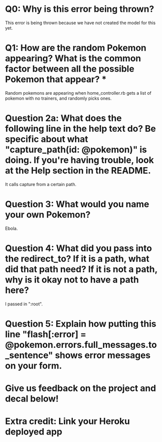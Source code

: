 # Q0: Why is this error being thrown?
This error is being thrown because we have not created the model for this yet.


# Q1: How are the random Pokemon appearing? What is the common factor between all the possible Pokemon that appear? *
Random pokemons are appearing when home_controller.rb gets a list of pokemon with no trainers, and randomly picks ones.

# Question 2a: What does the following line in the help text do? Be specific about what "capture_path(id: @pokemon)" is doing. If you're having trouble, look at the Help section in the README.
It calls capture from a certain path.

# Question 3: What would you name your own Pokemon?
Ebola.

# Question 4: What did you pass into the redirect_to? If it is a path, what did that path need? If it is not a path, why is it okay not to have a path here?
I passed in ":root".

# Question 5: Explain how putting this line "flash[:error] = @pokemon.errors.full_messages.to_sentence" shows error messages on your form.


# Give us feedback on the project and decal below!

# Extra credit: Link your Heroku deployed app
